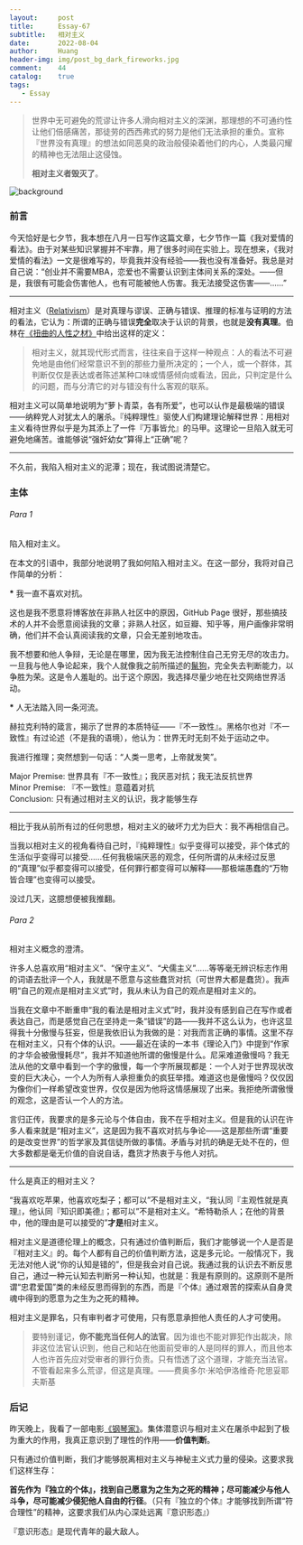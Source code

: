 ```yaml
---
layout:     post
title:      Essay-67
subtitle:   相对主义
date:       2022-08-04
author:     Huang
header-img: img/post_bg_dark_fireworks.jpg
comment:    44
catalog:    true
tags:
   - Essay
---
```


> 世界中无可避免的荒谬让许多人滑向相对主义的深渊，那理想的不可通约性让他们倍感痛苦，那徒劳的西西弗式的努力是他们无法承担的重负。宣称『世界没有真理』的想法如同恶臭的政治般侵染着他们的内心，人类最闪耀的精神也无法阻止这侵蚀。
>
> **相对主义者毁灭了**。

![background](https://huang-feiyu.github.io/img/post_bg_dark_fireworks.jpg)

### 前言

今天恰好是七夕节，我本想在八月一日写作这篇文章，七夕节作一篇《我对爱情的看法》。由于对某些知识掌握并不牢靠，用了很多时间在实验上。现在想来，《我对爱情的看法》一文是很难写的，毕竟我并没有经验——我也没有准备好。我总是对自己说：“创业并不需要MBA，恋爱也不需要认识到主体间关系的深处。——但是，我很有可能会伤害他人，也有可能被他人伤害。我无法接受这伤害——……”

---

相对主义（[Relativism](https://plato.stanford.edu/entries/relativism)）是对真理与谬误、正确与错误、推理的标准与证明的方法的看法，它认为：所谓的正确与错误**完全**取决于认识的背景，也就是**没有真理**。伯林在[《扭曲的人性之材》](https://book.douban.com/subject/35425658/)中给出这样的定义：

> 相对主义，就其现代形式而言，往往来自于这样一种观点：人的看法不可避免地是由他们经常意识不到的那些力量所决定的；一个人，或一个群体，其判断仅仅是表达或者陈述某种口味或情感倾向或看法，因此，只判定是什么的问题，而与分清它的对与错没有什么客观的联系。

相对主义可以简单地说明为“萝卜青菜，各有所爱”，也可以认作是最极端的错误——纳粹党人对犹太人的屠杀。『纯粹理性』驱使人们构建理论解释世界：用相对主义看待世界似乎是为其添上了一件『万事皆允』的马甲。这理论一旦陷入就无可避免地痛苦。谁能够说“强奸幼女”算得上“正确”呢？

---

不久前，我陷入相对主义的泥潭；现在，我试图说清楚它。

### 主体

###### Para 1

陷入相对主义。

在本文的引语中，我部分地说明了我如何陷入相对主义。在这一部分，我将对自己作简单的分析：

<strong>*</strong> 我一直不喜欢对抗。

这也是我不愿意将博客放在非熟人社区中的原因，GitHub Page 很好，那些搞技术的人并不会愿意阅读我的文章；非熟人社区，如豆瓣、知乎等，用户画像非常明确，他们并不会认真阅读我的文章，只会无差别地攻击。

我不想要和他人争辩，无论是在哪里，因为我无法控制住自己无穷无尽的攻击力。一旦我与他人争论起来，我个人就像我之前所描述的[鬣狗](https://xn--29s704loyd.com/2021/10/17/Essay-34/#:~:text=%E4%BB%96%E4%BB%AC%E5%83%8F%E9%AC%A3%E7%8B%97%E4%B8%80%E6%A0%B7%E7%B4%A7%E8%B7%9F%E7%9D%80%E4%BD%A0)，完全失去判断能力，以争胜为荣。这是令人羞耻的。出于这个原因，我选择尽量少地在社交网络世界活动。

<strong>*</strong> 人无法踏入同一条河流。

赫拉克利特的箴言，揭示了世界的本质特征——『不一致性』。黑格尔也对『不一致性』有过论述（不是我的语境），他认为：世界无时无刻不处于运动之中。

我进行推理；突然想到一句话：“人类一思考，上帝就发笑”。

Major Premise: 世界具有『不一致性』；我厌恶对抗；我无法反抗世界<br/>Minor Premise: 『不一致性』意蕴着对抗<br/>Conclusion: 只有通过相对主义的认识，我才能够生存

---

相比于我从前所有过的任何思想，相对主义的破坏力尤为巨大：我不再相信自己。

当我以相对主义的视角看待自己时，『纯粹理性』似乎变得可以接受，非个体式的生活似乎变得可以接受……任何我极端厌恶的观念，任何所谓的从未经过反思的“真理”似乎都变得可以接受，任何罪行都变得可以解释——那极端愚蠢的“万物皆合理”也变得可以接受。

没过几天，这臆想便被我推翻。

###### Para 2

相对主义概念的澄清。

许多人总喜欢用“相对主义”、“保守主义”、“犬儒主义”……等等毫无辨识标志作用的词语去批评一个人，我就是不愿意与这些蠢货对抗（可世界大都是蠢货）。我声明“自己的观点是相对主义式”时，我从未认为自己的观点是相对主义的。

当我在文章中不断重申“我的看法是相对主义式”时，我并没有感到自己在写作或者表达自己，而是感觉自己在坚持走一条“错误”的路——我并不这么认为，也许这显得我十分傲慢与狂妄，但是我依旧认为我做的是：对我而言正确的事情。这里不存在相对主义，只有个体的认识。——最近在读的一本书《理论入门》中提到“作家的才华会被傲慢耗尽”，我并不知道他所谓的傲慢是什么。尼采难道傲慢吗？我无法从他的文章中看到一个字的傲慢，每一个字所展现都是：一个人对于世界现状改变的巨大决心，一个人为所有人承担重负的疯狂举措。难道这也是傲慢吗？仅仅因为像你们一样希望改变世界，仅仅是因为他将这情感展现了出来。我拒绝所谓傲慢的观念，这是否认一个人的方法。

言归正传，我要求的是多元论与个体自由，我不在乎相对主义。但是我的认识在许多人看来就是“相对主义”，这是因为我不喜欢对抗与争论——这是那些所谓“重要的是改变世界”的哲学家及其信徒所做的事情。矛盾与对抗的确是无处不在的，但大多数都是毫无价值的自说自话，蠢货才热衷于与他人对抗。

---

什么是真正的相对主义？

“我喜欢吃苹果，他喜欢吃梨子；都可以”不是相对主义，“我认同『主观性就是真理』，他认同『知识即美德』；都可以”不是相对主义。“希特勒杀人；在他的背景中，他的理由是可以接受的”**才是**相对主义。

相对主义是道德伦理上的概念，只有通过价值判断后，我们才能够说一个人是否是『相对主义』的。每个人都有自己的价值判断方法，这是多元论。一般情况下，我无法对他人说“你的认知是错的”，但是我会对自己说。我通过我的认识去不断反思自己，通过一种元认知去判断另一种认知，也就是：我是有原则的。这原则不是所谓“忠君爱国”类的未经反思而得到的东西，而是『个体』通过艰苦的探索从自身灵魂中得到的愿意为之生为之死的精神。

相对主义是罪名，只有审判者才可使用，只有愿意承担他人责任的人才可使用。

> 要特别谨记，**你不能充当任何人的法官**。因为谁也不能对罪犯作出裁决，除非这位法官认识到，他自己和站在他面前受审的人是同样的罪人，而且他本人也许首先应对受审者的罪行负责。只有悟透了这个道理，才能充当法官。不管看起来多么荒谬，但这是真理。——费奥多尔·米哈伊洛维奇·陀思妥耶夫斯基

### 后记

昨天晚上，我看了一部电影[《钢琴家》](https://movie.douban.com/subject/1296736/)。集体潜意识与相对主义在屠杀中起到了极为重大的作用，我真正意识到了理性的作用——**价值判断**。

只有通过价值判断，我们才能够脱离相对主义与神秘主义式力量的侵染。这要求我们这样生存：

**首先作为『独立的个体』，找到自己愿意为之生为之死的精神；尽可能减少与他人斗争，尽可能减少侵犯他人自由的行径**。（只有『独立的个体』才能够找到所谓“符合理性”的精神，这要求我们从内心深处远离『意识形态』）

『意识形态』是现代青年的最大敌人。

